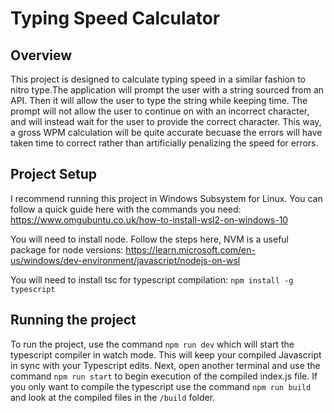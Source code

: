 # Typing Speed Calculator

## Overview

This project is designed to calculate typing speed in a similar fashion to nitro type.The application will prompt the user with a string sourced from an API. Then it will allow the user to type the string while keeping time. The prompt will not allow the user to continue on with an incorrect character, and will instead wait for the user to provide the correct character. This way, a gross WPM calculation will be quite accurate becuase the errors will have taken time to correct rather than artificially penalizing the speed for errors. 

## Project Setup

I recommend running this project in Windows Subsystem for Linux. You can follow a quick guide here with the commands you need: https://www.omgubuntu.co.uk/how-to-install-wsl2-on-windows-10

You will need to install node. Follow the steps here, NVM is a useful package for node versions: https://learn.microsoft.com/en-us/windows/dev-environment/javascript/nodejs-on-wsl

You will need to install tsc for typescript compilation: ```npm install -g typescript```

## Running the project

To run the project, use the command ```npm run dev``` which will start the typescript compiler in watch mode. This will keep your compiled Javascript in sync with your Typescript edits. 
Next, open another terminal and use the command ```npm run start``` to begin execution of the compiled index.js file. 
If you only want to compile the typescript use the command ```npm run build``` and look at the compiled files in the ```/build``` folder. 